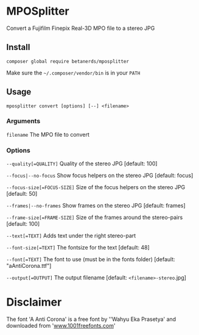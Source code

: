 # MPOSplitter

Convert a Fujifilm Finepix Real-3D MPO file to a stereo JPG

## Install

`composer global require betanerds/mposplitter`

Make sure the `~/.composer/vendor/bin` is in your `PATH`

## Usage

`mposplitter convert [options] [--] <filename>`

### Arguments

`filename`                   The MPO file to convert

### Options

`--quality[=QUALITY]`        Quality of the stereo JPG [default: 100]

`--focus|--no-focus`         Show focus helpers on the stereo JPG [default: focus]

`--focus-size[=FOCUS-SIZE]`  Size of the focus helpers on the stereo JPG [default: 50]

`--frames|--no-frames`       Show frames on the stereo JPG [default: frames]

`--frame-size[=FRAME-SIZE]`  Size of the frames around the stereo-pairs [default: 100]

`--text[=TEXT]`              Adds text under the right stereo-part

`--font-size[=TEXT]`         The fontsize for the text [default: 48]

`--font[=TEXT]`              The font to use (must be in the fonts folder) [default: "aAntiCorona.ttf"]

`--output[=OUTPUT]`          The output filename [default: `<filename>-stereo`.jpg]


# Disclaimer
The font 'A Anti Corona' is a free font by ''Wahyu Eka Prasetya' and downloaded from 'www.1001freefonts.com'